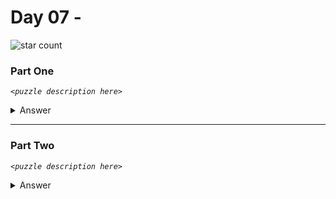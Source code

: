# Day 07 - 
![star count](https://img.shields.io/endpoint?url=https://raw.githubusercontent.com/kata-gatame/advent-of-code/main/2021/day-07/stars.json)

### Part One
*`<puzzle description here>`*

<details>
  <summary>Answer</summary>

  **`<answer here>`**
</details>

<hr/>

### Part Two
*`<puzzle description here>`*

<details>
  <summary>Answer</summary>

  **`<answer here>`**
</details>